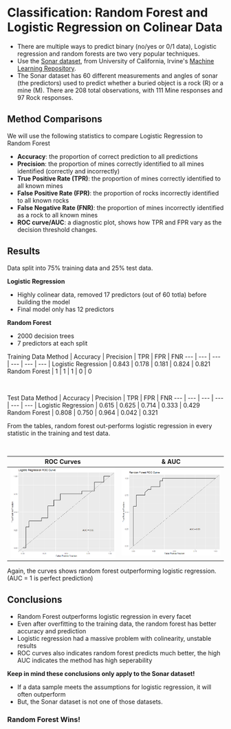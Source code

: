 # Classification: Random Forest and Logistic Regression on Colinear Data

* There are multiple ways to predict binary (no/yes or 0/1 data), Logistic regression and random forests are two very popular techniques.
* Use the [Sonar dataset](https://archive.ics.uci.edu/ml/datasets/Connectionist+Bench+%28Sonar%2C+Mines+vs.+Rocks%29), from University of California, Irvine's [Machine Learning Repository](https://archive.ics.uci.edu/ml/index.php). 
* The Sonar dataset has 60 different measurements and angles of sonar (the predictors) used to predict whether a buried object is a rock (R) or a mine (M).  There are 208 total observations, with 111 Mine responses and 97 Rock responses.

## Method Comparisons
We will use the following statistics to compare Logistic Regression to Random Forest
* **Accuracy**: the proportion of correct prediction to all predictions
* **Precision**: the proportion of mines correctly identified to all mines identified (correctly and incorrectly)
* **True Positive Rate (TPR)**: the proportion of mines correctly identified to all known mines
* **False Positive Rate (FPR)**: the proportion of rocks incorrectly identified to all known rocks
* **False Negative Rate (FNR)**: the proportion of mines incorrectly identified as a rock to all known mines
* **ROC curve/AUC**: a diagnostic plot, shows how TPR and FPR vary as the decision threshold changes.

## Results
Data split into 75% training data and 25% test data.

**Logistic Regression**
* Highly colinear data, removed 17 predictors (out of 60 totla) before building the model
* Final model only has 12 predictors 

**Random Forest**
* 2000 decision trees
* 7 predictors at each split

Training Data
Method | Accuracy | Precision | TPR | FPR | FNR
--- | --- | --- | --- | --- | --- |
Logistic Regression |  0.843 | 0.178 | 0.181 | 0.824 | 0.821
Random Forest | 1 | 1 | 1 | 0 | 0 

<br>

Test Data
Method | Accuracy | Precision | TPR | FPR | FNR
--- | --- | --- | --- | --- | --- |
Logistic Regression |  0.615 | 0.625 | 0.714 | 0.333 | 0.429
Random Forest | 0.808 | 0.750 | 0.964 | 0.042 | 0.321

From the tables, random forest out-performs logistic regression in every statistic in the training and test data.

<br>

ROC Curves | & AUC
--- | ---
![](/LRROC.png) | ![](/RFROC.png)

Again, the curves shows random forest outperforming logistic regression.  (AUC = 1 is perfect prediction)

## Conclusions
* Random Forest outperforms logistic regression in every facet
* Even after overfitting to the training data, the random forest has better accuracy and prediction 
* Logistic regression had a massive problem with colinearity, unstable results
* ROC curves also indicates random forest predicts much better, the high AUC indicates the method has high seperability

**Keep in mind these conclusions only apply to the Sonar dataset!**
* If a data sample meets the assumptions for logistic regression, it will often outperform
* But, the Sonar dataset is not one of those datasets.

### Random Forest Wins!
